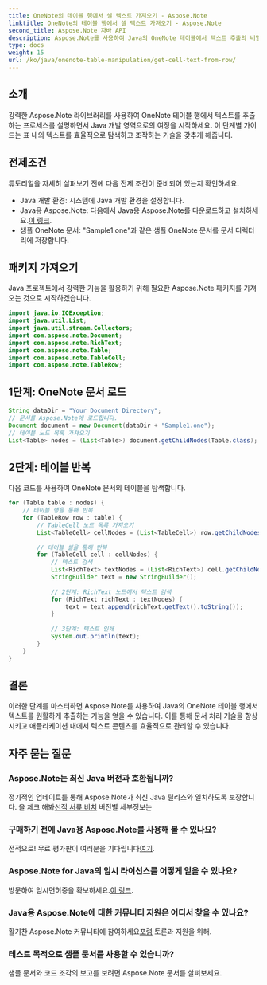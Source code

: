 ```yaml
---
title: OneNote의 테이블 행에서 셀 텍스트 가져오기 - Aspose.Note
linktitle: OneNote의 테이블 행에서 셀 텍스트 가져오기 - Aspose.Note
second_title: Aspose.Note 자바 API
description: Aspose.Note를 사용하여 Java의 OneNote 테이블에서 텍스트 추출의 비밀을 풀어보세요. 문서 처리 기술을 향상하려면 단계별 가이드를 따르세요.
type: docs
weight: 15
url: /ko/java/onenote-table-manipulation/get-cell-text-from-row/
---
```

## 소개
강력한 Aspose.Note 라이브러리를 사용하여 OneNote 테이블 행에서 텍스트를 추출하는 프로세스를 설명하면서 Java 개발 영역으로의 여정을 시작하세요. 이 단계별 가이드는 표 내의 텍스트를 효율적으로 탐색하고 조작하는 기술을 갖추게 해줍니다.
## 전제조건
튜토리얼을 자세히 살펴보기 전에 다음 전제 조건이 준비되어 있는지 확인하세요.
- Java 개발 환경: 시스템에 Java 개발 환경을 설정합니다.
-  Java용 Aspose.Note: 다음에서 Java용 Aspose.Note를 다운로드하고 설치하세요.[이 링크](https://releases.aspose.com/note/java/).
- 샘플 OneNote 문서: "Sample1.one"과 같은 샘플 OneNote 문서를 문서 디렉터리에 저장합니다.
## 패키지 가져오기
Java 프로젝트에서 강력한 기능을 활용하기 위해 필요한 Aspose.Note 패키지를 가져오는 것으로 시작하겠습니다.
```java
import java.io.IOException;
import java.util.List;
import java.util.stream.Collectors;
import com.aspose.note.Document;
import com.aspose.note.RichText;
import com.aspose.note.Table;
import com.aspose.note.TableCell;
import com.aspose.note.TableRow;
```
## 1단계: OneNote 문서 로드
```java
String dataDir = "Your Document Directory";
// 문서를 Aspose.Note에 로드합니다.
Document document = new Document(dataDir + "Sample1.one");
// 테이블 노드 목록 가져오기
List<Table> nodes = (List<Table>) document.getChildNodes(Table.class);
```
## 2단계: 테이블 반복
다음 코드를 사용하여 OneNote 문서의 테이블을 탐색합니다.
```java
for (Table table : nodes) {
    // 테이블 행을 통해 반복
    for (TableRow row : table) {
        // TableCell 노드 목록 가져오기
        List<TableCell> cellNodes = (List<TableCell>) row.getChildNodes(TableCell.class);
        
        // 테이블 셀을 통해 반복
        for (TableCell cell : cellNodes) {
            // 텍스트 검색
            List<RichText> textNodes = (List<RichText>) cell.getChildNodes(RichText.class);
            StringBuilder text = new StringBuilder();
            
            // 2단계: RichText 노드에서 텍스트 검색
            for (RichText richText : textNodes) {
                text = text.append(richText.getText().toString());
            }
            
            // 3단계: 텍스트 인쇄
            System.out.println(text);
        }
    }
}
```
## 결론
이러한 단계를 마스터하면 Aspose.Note를 사용하여 Java의 OneNote 테이블 행에서 텍스트를 원활하게 추출하는 기능을 얻을 수 있습니다. 이를 통해 문서 처리 기술을 향상시키고 애플리케이션 내에서 텍스트 콘텐츠를 효율적으로 관리할 수 있습니다.
## 자주 묻는 질문
### Aspose.Note는 최신 Java 버전과 호환됩니까?
 정기적인 업데이트를 통해 Aspose.Note가 최신 Java 릴리스와 일치하도록 보장합니다. 을 체크 해봐[선적 서류 비치](https://reference.aspose.com/note/java/) 버전별 세부정보는
### 구매하기 전에 Java용 Aspose.Note를 사용해 볼 수 있나요?
전적으로! 무료 평가판이 여러분을 기다립니다[여기](https://releases.aspose.com/).
### Aspose.Note for Java의 임시 라이선스를 어떻게 얻을 수 있나요?
 방문하여 임시면허증을 확보하세요.[이 링크](https://purchase.aspose.com/temporary-license/).
### Java용 Aspose.Note에 대한 커뮤니티 지원은 어디서 찾을 수 있나요?
 활기찬 Aspose.Note 커뮤니티에 참여하세요[포럼](https://forum.aspose.com/c/note/28) 토론과 지원을 위해.
### 테스트 목적으로 샘플 문서를 사용할 수 있습니까?
샘플 문서와 코드 조각의 보고를 보려면 Aspose.Note 문서를 살펴보세요.